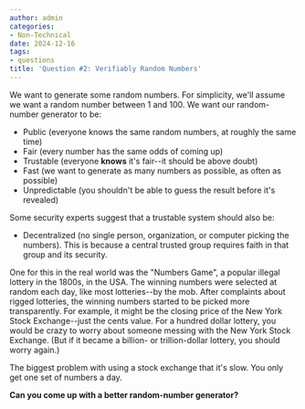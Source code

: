 ```yaml
---
author: admin
categories:
- Non-Technical
date: 2024-12-16
tags:
- questions
title: 'Question #2: Verifiably Random Numbers'
---
```


We want to generate some random numbers. For simplicity, we'll assume we want a random number between 1 and 100. We want our random-number generator to be:

- Public (everyone knows the same random numbers, at roughly the same time)
- Fair (every number has the same odds of coming up)
- Trustable (everyone **knows** it's fair--it should be above doubt)
- Fast (we want to generate as many numbers as possible, as often as possible)
- Unpredictable (you shouldn't be able to guess the result before it's revealed)

Some security experts suggest that a trustable system should also be:

- Decentralized (no single person, organization, or computer picking the numbers). This is because a central trusted group requires faith in that group and its security.

One for this in the real world was the "Numbers Game", a popular illegal lottery in the 1800s, in the USA. The winning numbers were selected at random each day, like most lotteries--by the mob. After complaints about rigged lotteries, the winning numbers started to be picked more transparently. For example, it might be the closing price of the New York Stock Exchange--just the cents value. For a hundred dollar lottery, you would be crazy to worry about someone messing with the New York Stock Exchange. (But if it became a billion- or trillion-dollar lottery, you should worry again.)

The biggest problem with using a stock exchange that it's slow. You only get one set of numbers a day.

**Can you come up with a better random-number generator?**

